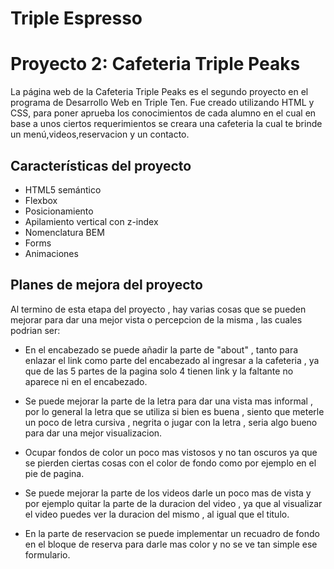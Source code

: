 # Triple Espresso

# Proyecto 2: Cafeteria Triple Peaks

La página web de la Cafeteria Triple Peaks es el segundo proyecto en el programa de Desarrollo Web en Triple Ten. Fue creado utilizando HTML y CSS, para poner aprueba los conocimientos de cada alumno en el cual en base a unos ciertos requerimientos se creara una cafeteria la cual te brinde un menú,videos,reservacion y un contacto.

## Características del proyecto

- HTML5 semántico
- Flexbox
- Posicionamiento
- Apilamiento vertical con z-index
- Nomenclatura BEM
- Forms
- Animaciones

## Planes de mejora del proyecto

Al termino de esta etapa del proyecto , hay varias cosas que se pueden mejorar para dar una mejor vista o percepcion de la misma , las cuales podrian ser:

- En el encabezado se puede añadir la parte de "about" , tanto para enlazar el link como parte del encabezado al ingresar a la cafeteria , ya que de las 5 partes de la pagina solo 4 tienen link y la faltante no aparece ni en el encabezado.

- Se puede mejorar la parte de la letra para dar una vista mas informal , por lo general la letra que se utiliza si bien es buena , siento que meterle un poco de letra cursiva , negrita o jugar con la letra , seria algo bueno para dar una mejor visualizacion.

- Ocupar fondos de color un poco mas vistosos y no tan oscuros ya que se pierden ciertas cosas con el color de fondo como por ejemplo en el pie de pagina.

- Se puede mejorar la parte de los videos darle un poco mas de vista y por ejemplo quitar la parte de la duracion del video , ya que al visualizar el video puedes ver la duracion del mismo , al igual que el titulo.

- En la parte de reservacion se puede implementar un recuadro de fondo en el bloque de reserva para darle mas color y no se ve tan simple ese formulario.
